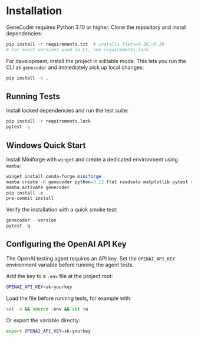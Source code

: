 # Installation

GeneCoder requires Python 3.10 or higher. Clone the repository and install dependencies:

```bash
pip install -r requirements.txt  # installs flet>=0.28,<0.29
# For exact versions used in CI, see requirements.lock
```

For development, install the project in editable mode. This lets you run the CLI
as `genecoder` and immediately pick up local changes:

```bash
pip install -e .
```

## Running Tests

Install locked dependencies and run the test suite:

```bash
pip install -r requirements.lock
pytest -q
```
## Windows Quick Start

Install Miniforge with `winget` and create a dedicated environment using `mamba`:

```powershell
winget install conda-forge.miniforge
mamba create -n genecoder python=3.12 flet reedsolo matplotlib pytest ruff mypy
mamba activate genecoder
pip install -e .
pre-commit install
```

Verify the installation with a quick smoke test:

```powershell
genecoder --version
pytest -q
```

## Configuring the OpenAI API Key

The OpenAI testing agent requires an API key. Set the `OPENAI_API_KEY`
environment variable before running the agent tests.

Add the key to a `.env` file at the project root:

```bash
OPENAI_API_KEY=sk-yourkey
```

Load the file before running tests, for example with:

```bash
set -a && source .env && set +a
```

Or export the variable directly:

```bash
export OPENAI_API_KEY=sk-yourkey
```

